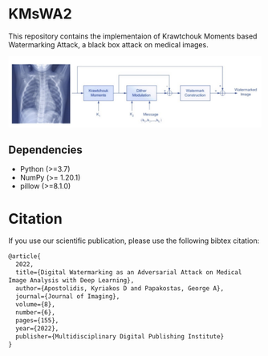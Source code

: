 # KMsWA2
This repository contains the implementaion of Krawtchouk Moments based Watermarking Attack, a black box attack on medical images.

![KMsWA2](media/KMsWA2.jpg)
## Dependencies
* Python (>=3.7)
* NumPy (>= 1.20.1)
* pillow (>=8.1.0)

# Citation
If you use our scientific publication, please use the following bibtex citation:
```
@article{
  2022,
  title={Digital Watermarking as an Adversarial Attack on Medical Image Analysis with Deep Learning},
  author={Apostolidis, Kyriakos D and Papakostas, George A},
  journal={Journal of Imaging},
  volume={8},
  number={6},
  pages={155},
  year={2022},
  publisher={Multidisciplinary Digital Publishing Institute}
}
```
